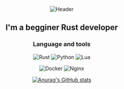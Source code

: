 <div align="center">
  <img src="https://github.com/Leqort/leqort/blob/main/assets/0126.gif" alt="Header" />

## I'm a begginer Rust developer

### Language and tools

![Rust](https://img.shields.io/badge/-Rust-090909?style=for-the-badge&logo=rust&logoColor=ffffff) ![Python](https://img.shields.io/badge/-Python-090909?style=for-the-badge&logo=python) ![Lua](https://img.shields.io/badge/-Lua-090909?style=for-the-badge&logo=lua&logoColor=blue) 

![Docker](https://img.shields.io/badge/-docker-090909?style=for-the-badge&logo=docker&logoColor=blue) ![Nginx](https://img.shields.io/badge/-Nginx-090909?style=for-the-badge&logo=nginx&logoColor=green)

[![Anurag's GitHub stats](https://github-readme-stats.vercel.app/api?username=leqort&show_icons=true&theme=dark)](https://github.com/anuraghazra/github-readme-stats)
</div>
